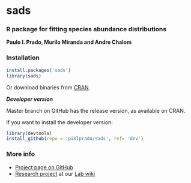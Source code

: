 # sads


### R package for fitting species abundance distributions

**Paulo I. Prado, Murilo Miranda and Andre Chalom**

### Installation

```r
install.packages('sads')
library(sads)
```
Or download binaries from [CRAN](http://cran.r-project.org/web/packages/sads).

***Developer version***

Master branch on GitHub has the release version, as available on CRAN. 

If you want to install the developer version: 

```r
library(devtools)
install_github(repo = 'piklprado/sads', ref= 'dev')
```

### More info
  - [Project page on GitHub](http://piklprado.github.io/sads/)
  - [Research project](http://ecologia.ib.usp.br/let/doku.php?id=engl:projects:sads) at our [Lab wiki](http://ecologia.ib.usp.br/let)

